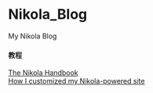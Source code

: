 # Nikola_Blog
My Nikola Blog

#### 教程
[The Nikola Handbook](https://getnikola.com/handbook.html#)    
[How I customized my Nikola-powered site](http://louistiao.me/posts/how-i-customized-my-nikola-powered-site/)
